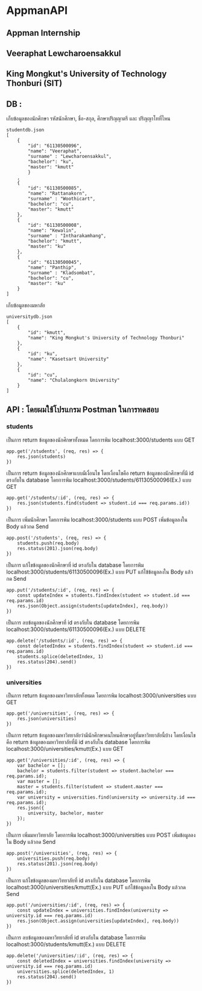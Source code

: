 # AppmanAPI 
## Appman Internship
## Veeraphat Lewcharoensakkul 
## King Mongkut's University of Technology Thonburi (SIT)

## DB :
เก็บข้อมูลของนักศึกษา รหัสนักศึกษา, ชื่อ-สกุล, ศึกษาปริญญาตรี และ ปริญญาโทที่ไหน

```
studentdb.json 
[
    {
        "id": "61130500096",
        "name": "Veeraphat",
        "surname" : "Lewcharoensakkul",
        "bachelor": "ku",
        "master": "kmutt"
        }
    ,
    {
        "id": "61130500085",
        "name": "Rattanakorn",
        "surname" : "Woothicart",
        "bachelor": "cu",
        "master": "kmutt"
    },
    {
        "id": "61130500008",
        "name": "Kewalin",
        "surname" : "Intharakamhang",
        "bachelor": "kmutt",
        "master": "ku"
    },
    {
        "id": "61130500045",
        "name": "Panthip",
        "surname" : "Kladsombat",
        "bachelor": "cu",
        "master": "ku"
    }
]
```
เก็บข้อมูลของมหาลัย
```
universitydb.json 
[
    {
        "id": "kmutt",
        "name": "King Mongkut's University of Technology Thonburi"
    },
    {
        "id": "ku",
        "name": "Kasetsart University"
    },
    {
        "id": "cu",
        "name": "Chulalongkorn University"
    }
]
```
## API : โดยผมใช้โปรแกรม Postman ในการทดสอบ
### students
เป็นการ return ข้อมูลของนักศึกษาทั้งหมด โดยการพิม localhost:3000/students แบบ GET
```
app.get('/students', (req, res) => {
    res.json(students)
})
```
เป็นการ return ข้อมูลของนักศึกษาแบบมีเงื่อนไข โดยเงื่อนไขคือ return ข้อมูลของนักศึกษาที่มี id ตรงกับใน database โดยการพิม localhost:3000/students/61130500096(Ex.) แบบ GET
```
app.get('/students/:id', (req, res) => {
    res.json(students.find(student => student.id === req.params.id))
})
```
เป็นการ เพิ่มนักศึกษา โดยการพิม localhost:3000/students แบบ POST เพิ่มข้อมูลลงใน Body แล้วกด Send
```
app.post('/students', (req, res) => {
    students.push(req.body)
    res.status(201).json(req.body)
})
```
เป็นการ แก้ไขข้อมูลของนักศึกษาที่ id ตรงกับใน database โดยการพิม localhost:3000/students/61130500096(Ex.) 
แบบ PUT แก้ไข้ข้อมูลลงใน Body แล้วกด Send
```
app.put('/students/:id', (req, res) => {
    const updateIndex = students.findIndex(student => student.id === req.params.id)
    res.json(Object.assign(students[updateIndex], req.body))
})
```
เป็นการ ลบข้อมูลของนักศึกษาที่ id ตรงกับใน database โดยการพิม localhost:3000/students/61130500096(Ex.) แบบ DELETE
```
app.delete('/students/:id', (req, res) => {
    const deletedIndex = students.findIndex(student => student.id === req.params.id)
    students.splice(deletedIndex, 1)
    res.status(204).send()
})
```
### universities
เป็นการ return ข้อมูลของมหาวิทยาลัยทั้งหมด โดยการพิม localhost:3000/universities แบบ GET
```
app.get('/universities', (req, res) => {
    res.json(universities)
})
```
เป็นการ return ข้อมูลของมหาวิทยาลัยว่ามีนักศึกษาคนไหนศึกษาอยู่ที่มหาวิทยาลัยนี้บ้าง โดยเงื่อนไขคือ return ข้อมูลของมหาวิทยาลัยที่มี id ตรงกับใน database 
โดยการพิม localhost:3000/universities/kmutt(Ex.) แบบ GET

```
app.get('/universities/:id', (req, res) => {
    var bachelor = [];
    bachelor = students.filter(student => student.bachelor === req.params.id);
    var master = [];
    master = students.filter(student => student.master === req.params.id);
    var university = universities.find(university => university.id === req.params.id);
    res.json({
        university, bachelor, master
    });
})

```
เป็นการ เพิ่มมหาวิทยาลัย โดยการพิม localhost:3000/universities แบบ POST เพิ่มข้อมูลลงใน Body แล้วกด Send
```
app.post('/universities', (req, res) => {
    universities.push(req.body)
    res.status(201).json(req.body)
})
```
เป็นการ แก้ไขข้อมูลของมหาวิทยาลัยที่ id ตรงกับใน database โดยการพิม localhost:3000/universities/kmutt(Ex.) แบบ PUT 
แก้ไข้ข้อมูลลงใน Body แล้วกด Send
```
app.put('/universities/:id', (req, res) => {
    const updateIndex = universities.findIndex(university => university.id === req.params.id)
    res.json(Object.assign(universities[updateIndex], req.body))
})
```
เป็นการ ลบข้อมูลของมหาวิทยาลัยที่ id ตรงกับใน database โดยการพิม localhost:3000/students/kmutt(Ex.) แบบ DELETE
```
app.delete('/universities/:id', (req, res) => {
    const deletedIndex = universities.findIndex(university => university.id === req.params.id)
    universities.splice(deletedIndex, 1)
    res.status(204).send()
})

```
